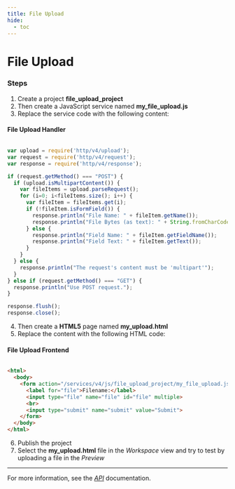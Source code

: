 ```yaml
---
title: File Upload
hide:
  - toc
---
```


File Upload
===

### Steps


1. Create a project **file_upload_project**
2. Then create a JavaScript service named **my_file_upload.js**
3. Replace the service code with the following content:

#### File Upload Handler

```javascript

var upload = require('http/v4/upload');
var request = require('http/v4/request');
var response = require('http/v4/response');

if (request.getMethod() === "POST") {
  if (upload.isMultipartContent()) {
    var fileItems = upload.parseRequest();
    for (i=0; i<fileItems.size(); i++) {
      var fileItem = fileItems.get(i);
      if (!fileItem.isFormField()) {
        response.println("File Name: " + fileItem.getName());
        response.println("File Bytes (as text): " + String.fromCharCode.apply(null, fileItem.getBytes()));
      } else {
        response.println("Field Name: " + fileItem.getFieldName());
        response.println("Field Text: " + fileItem.getText());
      }
    }
  } else {
    response.println("The request's content must be 'multipart'");
  }
} else if (request.getMethod() === "GET") {
  response.println("Use POST request.");
}

response.flush();
response.close();

```

4. Then create a **HTML5** page named **my_upload.html**
5. Replace the content with the following HTML code:

#### File Upload Frontend

```html

<html>
  <body>
    <form action="/services/v4/js/file_upload_project/my_file_upload.js" method="post" enctype="multipart/form-data">
      <label for="file">Filename:</label>
      <input type="file" name="file" id="file" multiple>
      <br>
      <input type="submit" name="submit" value="Submit">
    </form>
  </body>
</html>

```

6. Publish the project
7. Select the **my_upload.html** file in the *Workspace* view and try to test by uploading a file in the *Preview*

---

For more information, see the *[API](../api/)* documentation.
